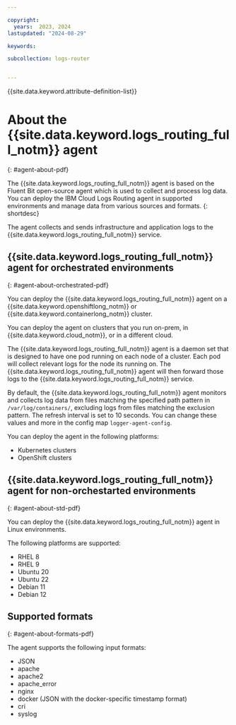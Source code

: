 ```yaml
---

copyright:
  years:  2023, 2024
lastupdated: "2024-08-29"

keywords:

subcollection: logs-router


---
```


{{site.data.keyword.attribute-definition-list}}


# About the {{site.data.keyword.logs_routing_full_notm}} agent
{: #agent-about-pdf}

The {{site.data.keyword.logs_routing_full_notm}} agent is based on the Fluent Bit open-source agent which is used to collect and process log data. You can deploy the IBM Cloud Logs Routing agent in supported environments and manage data from various sources and formats.
{: shortdesc}

The agent collects and sends infrastructure and application logs to the {{site.data.keyword.logs_routing_full_notm}} service.



## {{site.data.keyword.logs_routing_full_notm}} agent for orchestrated environments
{: #agent-about-orchestrated-pdf}

You can deploy the {{site.data.keyword.logs_routing_full_notm}} agent on a {{site.data.keyword.openshiftlong_notm}} or {{site.data.keyword.containerlong_notm}} cluster.

You can deploy the agent on clusters that you run on-prem, in {{site.data.keyword.cloud_notm}}, or in a different cloud.

The {{site.data.keyword.logs_routing_full_notm}} agent is a daemon set that is designed to have one pod running on each node of a cluster. Each pod will collect relevant logs for the node its running on. The {{site.data.keyword.logs_routing_full_notm}} agent will then forward those logs to the {{site.data.keyword.logs_routing_full_notm}} service.

By default, the {{site.data.keyword.logs_routing_full_notm}} agent monitors and collects log data from files matching the specified path pattern in `/var/log/containers/`, excluding logs from files matching the exclusion pattern. The refresh interval is set to 10 seconds. You can change these values and more in the config map `logger-agent-config`.

You can deploy the agent in the following platforms:
- Kubernetes clusters
- OpenShift clusters

## {{site.data.keyword.logs_routing_full_notm}} agent for non-orchestarted environments
{: #agent-about-std-pdf}

You can deploy the {{site.data.keyword.logs_routing_full_notm}} agent in Linux environments.

The following platforms are supported:

- RHEL 8
- RHEL 9
- Ubuntu 20
- Ubuntu 22
- Debian 11
- Debian 12

## Supported formats
{: #agent-about-formats-pdf}


The agent supports the following input formats:

* JSON
* apache
* apache2
* apache_error
* nginx
* docker (JSON with the docker-specific timestamp format)
* cri
* syslog
